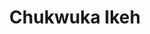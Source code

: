 ---
title: Chukwuka Ikeh
layout: fellow
university: University of Port Harcourt
programming-languages: Go, Rust, TypeScript, Python
description: Software Engineer
interests: Video games, travelling, reading
---